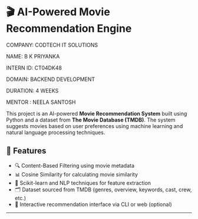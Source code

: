 # 🎬 AI-Powered Movie Recommendation Engine

COMPANY: CODTECH IT SOLUTIONS

NAME: B K PRIYANKA

INTERN ID: CT04DK48

DOMAIN: BACKEND DEVELOPMENT

DURATION: 4 WEEKS

MENTOR : NEELA SANTOSH

This project is an AI-powered **Movie Recommendation System** built using Python and a dataset from **The Movie Database (TMDB)**. The system suggests movies based on user preferences using machine learning and natural language processing techniques.

## 🚀 Features

- 🔍 Content-Based Filtering using movie metadata
- 📊 Cosine Similarity for calculating movie similarity
- 🧠 Scikit-learn and NLP techniques for feature extraction
- 🗂 Dataset sourced from TMDB (genres, overview, keywords, cast, crew, etc.)
- 💬 Interactive recommendation interface via CLI or web (optional)

---

